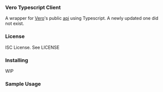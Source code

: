 ### Vero Typescript Client
A wrapper for [Vero](http://www.getvero.com/)'s public [api](http://www.getvero.com/api/http/) using Typescript. A newly updated one did not exist.

### License
ISC License. See LICENSE

### Installing
WIP

### Sample Usage

